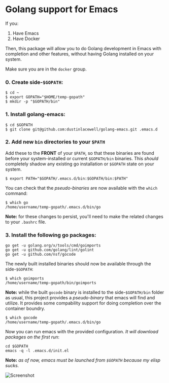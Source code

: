 # Golang support for Emacs

If you:


  1. Have Emacs
  2. Have Docker

Then, this package will allow you to do Golang development in Emacs with completion and other features, without having Golang installed on your system.

Make sure you are in the `docker` group.


### 0. Create side-`$GOPATH`:

    $ cd ~
    $ export GOPATH="$HOME/temp-gopath"
    $ mkdir -p "$GOPATH/bin"


### 1. Install golang-emacs:


    $ cd $GOPATH
    $ git clone git@github.com:dustinlacewell/golang-emacs.git .emacs.d


### 2. Add new `bin` directories to your `$PATH`


Add these to the **FRONT** of your `$PATH`, so that these binaries are found before your system-installed or current `$GOPATH/bin` binaries. This *should* completely shadow any existing go installation or `$GOPATH` state on your system.


    $ export PATH="$GOPATH/.emacs.d/bin:$GOPATH/bin:$PATH"
    
    
You can check that the *pseudo-binaries* are now available with the `which` command:

    
    $ which go
    /home/username/temp-gopath/.emacs.d/bin/go
    
    
**Note:** for these changes to persist, you'll need to make the related changes to your `.bashrc` file.
    

### 3. Install the following go packages:


    go get -u golang.org/x/tools/cmd/goimports
    go get -u github.com/golang/lint/golint
    go get -u github.com/nsf/gocode
    
    
The newly built installed binaries should now be available through the side-`$GOPATH`:

    $ which goimports
    /home/username/temp-gopath/bin/goimports
    
    
**Note:** while the built `gocode` binary is installed to the side-`$GOPATH/bin` folder as usual, this project provides a *pseudo-binary* that emacs will find and utilize. It provides some compability support for doing completion over the container boundry. 
    
    
    $ which gocode
    /home/username/temp-gopath/.emacs.d/bin/go
    

Now you can run emacs with the provided configuration. *It will download
packages on the first run*:


    cd $GOPATH
    emacs -q -l .emacs.d/init.el
    
    
**Note:** *as of now, emacs must be launched from `$GOPATH` because my elisp sucks.*



![Screenshot](http://i.imgur.com/WIPJXgg.png)
